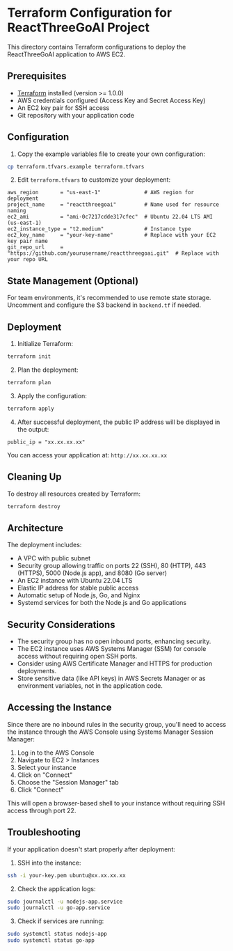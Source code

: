 # Terraform Configuration for ReactThreeGoAI Project

This directory contains Terraform configurations to deploy the ReactThreeGoAI application to AWS EC2.

## Prerequisites

- [Terraform](https://www.terraform.io/downloads.html) installed (version >= 1.0.0)
- AWS credentials configured (Access Key and Secret Access Key)
- An EC2 key pair for SSH access
- Git repository with your application code

## Configuration

1. Copy the example variables file to create your own configuration:

```bash
cp terraform.tfvars.example terraform.tfvars
```

2. Edit `terraform.tfvars` to customize your deployment:

```
aws_region       = "us-east-1"              # AWS region for deployment
project_name     = "reactthreegoai"         # Name used for resource naming
ec2_ami          = "ami-0c7217cdde317cfec"  # Ubuntu 22.04 LTS AMI (us-east-1)
ec2_instance_type = "t2.medium"             # Instance type
ec2_key_name     = "your-key-name"          # Replace with your EC2 key pair name
git_repo_url     = "https://github.com/yourusername/reactthreegoai.git"  # Replace with your repo URL
```

## State Management (Optional)

For team environments, it's recommended to use remote state storage. Uncomment and configure the S3 backend in `backend.tf` if needed.

## Deployment

1. Initialize Terraform:

```bash
terraform init
```

2. Plan the deployment:

```bash
terraform plan
```

3. Apply the configuration:

```bash
terraform apply
```

4. After successful deployment, the public IP address will be displayed in the output:

```
public_ip = "xx.xx.xx.xx"
```

You can access your application at: `http://xx.xx.xx.xx`

## Cleaning Up

To destroy all resources created by Terraform:

```bash
terraform destroy
```

## Architecture

The deployment includes:

- A VPC with public subnet
- Security group allowing traffic on ports 22 (SSH), 80 (HTTP), 443 (HTTPS), 5000 (Node.js app), and 8080 (Go server)
- An EC2 instance with Ubuntu 22.04 LTS
- Elastic IP address for stable public access
- Automatic setup of Node.js, Go, and Nginx
- Systemd services for both the Node.js and Go applications

## Security Considerations

- The security group has no open inbound ports, enhancing security.
- The EC2 instance uses AWS Systems Manager (SSM) for console access without requiring open SSH ports.
- Consider using AWS Certificate Manager and HTTPS for production deployments.
- Store sensitive data (like API keys) in AWS Secrets Manager or as environment variables, not in the application code.

## Accessing the Instance

Since there are no inbound rules in the security group, you'll need to access the instance through the AWS Console using Systems Manager Session Manager:

1. Log in to the AWS Console
2. Navigate to EC2 > Instances
3. Select your instance
4. Click on "Connect"
5. Choose the "Session Manager" tab
6. Click "Connect"

This will open a browser-based shell to your instance without requiring SSH access through port 22.

## Troubleshooting

If your application doesn't start properly after deployment:

1. SSH into the instance:
```bash
ssh -i your-key.pem ubuntu@xx.xx.xx.xx
```

2. Check the application logs:
```bash
sudo journalctl -u nodejs-app.service
sudo journalctl -u go-app.service
```

3. Check if services are running:
```bash
sudo systemctl status nodejs-app
sudo systemctl status go-app
```